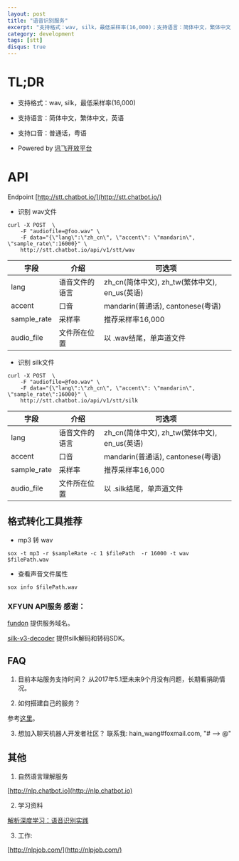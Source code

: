 ```yaml
---
layout: post
title: "语音识别服务"
excerpt: "支持格式：wav, silk，最低采样率(16,000)；支持语言：简体中文，繁体中文，英语；支持口音：普通话，粤语；Powered by 讯飞开放平台"
category: development
tags: [stt]
disqus: true
---
```


# TL;DR

* 支持格式：wav, silk，最低采样率(16,000)

* 支持语言：简体中文，繁体中文，英语

* 支持口音：普通话，粤语

* Powered by [讯飞开放平台](http://www.xfyun.cn/)


# API
Endpoint [http://stt.chatbot.io/](http://stt.chatbot.io/)


* 识别 wav文件

```
curl -X POST  \
    -F "audiofile=@foo.wav" \
    -F data="{\"lang\":\"zh_cn\", \"accent\": \"mandarin\", \"sample_rate\":16000}" \
    http://stt.chatbot.io/api/v1/stt/wav
```

| 字段 | 介绍 | 可选项 |
| --- | --- | --- |
| lang | 语音文件的语言 | zh\_cn(简体中文), zh\_tw(繁体中文), en_us(英语) | 
| accent | 口音 | mandarin(普通话), cantonese(粤语) | 
| sample_rate | 采样率 | 推荐采样率16,000 | 
| audio_file | 文件所在位置 | 以 .wav结尾，单声道文件 |

* 识别 silk文件

```
curl -X POST  \
    -F "audiofile=@foo.wav" \
    -F data="{\"lang\":\"zh_cn\", \"accent\": \"mandarin\", \"sample_rate\":16000}" \
    http://stt.chatbot.io/api/v1/stt/silk
```

| 字段 | 介绍 | 可选项 |
| --- | --- | --- |
| lang | 语音文件的语言 | zh\_cn(简体中文), zh\_tw(繁体中文), en_us(英语) | 
| accent | 口音 | mandarin(普通话), cantonese(粤语) | 
| sample_rate | 采样率 | 推荐采样率16,000 | 
| audio_file | 文件所在位置 | 以 .silk结尾，单声道文件 |

## 格式转化工具推荐

* mp3 转 wav

```
sox -t mp3 -r $sampleRate -c 1 $filePath  -r 16000 -t wav $filePath.wav
```

* 查看声音文件属性

```
sox info $filePath.wav
```

### XFYUN API服务 感谢：

[fundon](https://github.com/fundon) 提供服务域名。

[silk-v3-decoder](https://github.com/kn007/silk-v3-decoder) 提供silk解码和转码SDK。

## FAQ
1. 目前本站服务支持时间？
从2017年5.1至未来9个月没有问题，长期看捐助情况。

2. 如何搭建自己的服务？

参考[这里](https://hub.docker.com/r/samurais/xfyun-api/)。

3. 想加入聊天机器人开发者社区？
联系我: hain_wang#foxmail.com, "# --> @"

## 其他

1. 自然语言理解服务

[http://nlp.chatbot.io](http://nlp.chatbot.io)

2. 学习资料

[解析深度学习：语音识别实践](https://item.jd.com/11933855.html)

3. 工作:

[http://nlpjob.com/](http://nlpjob.com/)
